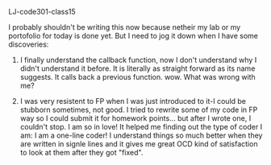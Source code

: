 LJ-code301-class15

I probably shouldn't be writing this now because netheir my lab or my portofolio for today is done yet. But I need to jog it down when I have some discoveries:

1. I finally understand the callback function, now I don't understand why I didn't understand it before. It is literally as straight forward as its name suggests. It calls back a previous function. wow. What was wrong with me? 

2. I was very resistent to FP when I was just introduced to it-I could be stubborn sometimes, not good. I tried to rewrite some of my code in FP way so I could submit it for homework points... but after I wrote one, I couldn't stop. I am so in love! It helped me finding out the type of coder I am: I am a one-line coder! I understand things so much better when they are written in signle lines and it gives me great OCD kind of satisfaction to look at them after they got "fixed".


